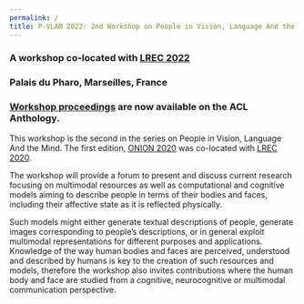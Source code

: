 ```yaml
---
permalink: /
title: P-VLAM 2022: 2nd Workshop on People in Vision, Language And the Mind
---
```


### A workshop co-located with [LREC 2022](https://lrec2022.lrec-conf.org/en/)
### Palais du Pharo, Marseilles, France
### [Workshop proceedings](https://aclanthology.org/volumes/2022.pvlam-1/) are now available on the ACL Anthology.


This workshop is the second in the series on People in Vision, Language And the Mind. The first edition,  [ONION 2020](https://onion2020.github.io/) was co-located with [LREC 2020](https://lrec2020.lrec-conf.org/en/).

The workshop will provide a forum to present and discuss current research focusing on multimodal resources as well as computational and cognitive models aiming to describe people in terms of their bodies and faces, including their affective state as it is reflected physically. 

Such models might either generate textual descriptions of people, generate images corresponding to people’s descriptions, or in general exploit multimodal representations for different purposes and applications.  Knowledge of the way human bodies and faces are perceived, understood and described by humans is key to the creation of such resources and models, therefore the workshop also invites contributions where the human body and face are studied from a cognitive, neurocognitive or multimodal communication perspective. 